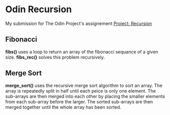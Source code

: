 # Odin Recursion

My submission for The Odin Project's assignement [Project: Recursion](https://www.theodinproject.com/lessons/ruby-recursion)

## Fibonacci

**fibs()** uses a loop to return an array of the fibonacci sequance of a given size.
**fibs_rec()** solves this problem recursively.

## Merge Sort

**merge_sort()** uses the recursive merge sort algorithm to sort an array. 
The array is repeatedly split in half until each peice is only one element. 
The sub-arrays are then merged into each other by placing the smaller elements 
from each sub-array before the larger. The sorted sub-arrays are then merged together
until the whole array has been sorted.
